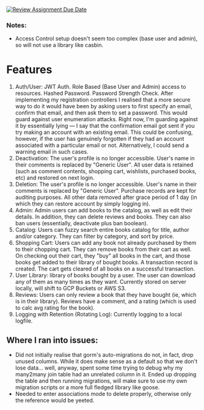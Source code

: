 [![Review Assignment Due Date](https://classroom.github.com/assets/deadline-readme-button-24ddc0f5d75046c5622901739e7c5dd533143b0c8e959d652212380cedb1ea36.svg)](https://classroom.github.com/a/LECuYE4o)

### Notes:
- Access Control setup doesn't seem too complex (base user and admin), so will not use a library like casbin.

# Features
1. Auth/User: JWT Auth. Role Based (Base User and Admin) access to resources. Hashed Password. Password Strength Check. After implementing my registration controllers I realised that a more secure way to do it would have been by asking users to first specify an email, confirm that email, and then ask them to set a password. This would guard against user enumeration attacks. Right now, I'm guarding against it by essentially lying — I say that the confirmation email got sent if you try making an account with an existing email. This could be confusing, however, if the user has genuinely forgotten if they had an account associated with a particular email or not. Alternatively, I could send a warning email in such cases.
2. Deactivation: The user's profile is no longer accessible. User's name in their comments is replaced by "Generic User". All user data is retained (such as comment contents, shopping cart, wishlists, purchased books, etc) and restored on next login.
3. Deletion: The user's profile is no longer accessible. User's name in their comments is replaced by "Generic User". Purchase records are kept for auditing purposes. All other data removed after grace period of 1 day (in which they can restore account by simply logging in).
4. Admin: Admin users can add books to the catalog, as well as edit their details. In addition, they can delete reviews and books. They can also ban users (essentially, deactivate plus ban boolean).
5. Catalog: Users can fuzzy search entire books catalog for title, author and/or category. They can filter by category, and sort by price.
6. Shopping Cart: Users can add any book not already purchased by them to their chopping cart. They can remove books from their cart as well. On checking out their cart, they "buy" all books in the cart, and those books get added to their library of bought books. A transaction record is created. The cart gets cleared of all books on a successful transaction.
7. User Library: library of books bought by a user. The user can download any of them as many times as they want. Currently stored on server locally, will shift to GCP Buckets or AWS S3.
8. Reviews: Users can only review a book that they have bought (ie, which is in their library). Reviews have a comment, and a rating (which is used to calc avg rating for the book).
9. Logging with Retention (Rotating Log): Currently logging to a local logfile.

## Where I ran into issues:
- Did not initially realise that gorm's auto-migrations do not, in fact, drop unused columns. While it does make sense as a default so that we don't lose data... well, anyway, spent some time trying to debug why my many2many join table had an unrelated column in it. Ended up dropping the table and then running migrations, will make sure to use my own migration scripts or a more full fledged library like goose.
- Needed to enter associations mode to delete properly, otherwise only the reference would be yeeted.
